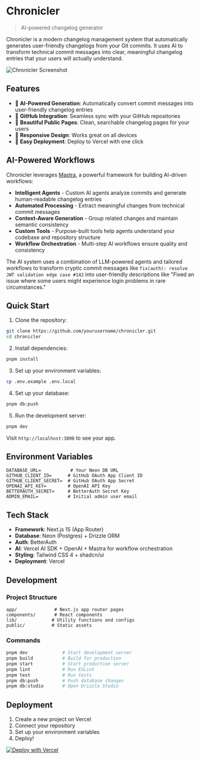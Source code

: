 # Chronicler

> AI-powered changelog generator

Chronicler is a modern changelog management system that automatically generates user-friendly changelogs from your Git commits. It uses AI to transform technical commit messages into clear, meaningful changelog entries that your users will actually understand.

![Chronicler Screenshot](docs/screenshot.png)

## Features

- 🤖 **AI-Powered Generation**: Automatically convert commit messages into user-friendly changelog entries
- 🔄 **GitHub Integration**: Seamless sync with your GitHub repositories
- 🎨 **Beautiful Public Pages**: Clean, searchable changelog pages for your users
- 📱 **Responsive Design**: Works great on all devices
- 🚀 **Easy Deployment**: Deploy to Vercel with one click

## AI-Powered Workflows

Chronicler leverages [Mastra](https://github.com/mastralib/mastra), a powerful framework for building AI-driven workflows:

- **Intelligent Agents** - Custom AI agents analyze commits and generate human-readable changelog entries
- **Automated Processing** - Extract meaningful changes from technical commit messages
- **Context-Aware Generation** - Group related changes and maintain semantic consistency
- **Custom Tools** - Purpose-built tools help agents understand your codebase and repository structure
- **Workflow Orchestration** - Multi-step AI workflows ensure quality and consistency

The AI system uses a combination of LLM-powered agents and tailored workflows to transform cryptic commit messages like `fix(auth): resolve JWT validation edge case #142` into user-friendly descriptions like "Fixed an issue where some users might experience login problems in rare circumstances."

## Quick Start

1. Clone the repository:

```bash
git clone https://github.com/yourusername/chronicler.git
cd chronicler
```

2. Install dependencies:

```bash
pnpm install
```

3. Set up your environment variables:

```bash
cp .env.example .env.local
```

4. Set up your database:

```bash
pnpm db:push
```

5. Run the development server:

```bash
pnpm dev
```

Visit `http://localhost:3000` to see your app.

## Environment Variables

```env
DATABASE_URL=           # Your Neon DB URL
GITHUB_CLIENT_ID=      # GitHub OAuth App Client ID
GITHUB_CLIENT_SECRET=  # GitHub OAuth App Secret
OPENAI_API_KEY=        # OpenAI API Key
BETTERAUTH_SECRET=     # BetterAuth Secret Key
ADMIN_EMAIL=           # Initial admin user email
```

## Tech Stack

- **Framework**: Next.js 15 (App Router)
- **Database**: Neon (Postgres) + Drizzle ORM
- **Auth**: BetterAuth
- **AI**: Vercel AI SDK + OpenAI + Mastra for workflow orchestration
- **Styling**: Tailwind CSS 4 + shadcn/ui
- **Deployment**: Vercel

## Development

### Project Structure

```
app/              # Next.js app router pages
components/       # React components
lib/             # Utility functions and configs
public/          # Static assets
```

### Commands

```bash
pnpm dev             # Start development server
pnpm build           # Build for production
pnpm start           # Start production server
pnpm lint            # Run ESLint
pnpm test            # Run tests
pnpm db:push         # Push database changes
pnpm db:studio       # Open Drizzle Studio
```

## Deployment

1. Create a new project on Vercel
2. Connect your repository
3. Set up your environment variables
4. Deploy!

[![Deploy with Vercel](https://vercel.com/button)](https://vercel.com/new/clone?repository-url=https%3A%2F%2Fgithub.com%2Fgoosewin%2Fchronicler)

